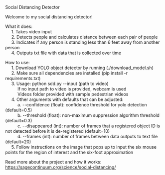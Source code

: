 Social Distancing Detector

Welcome to my social distancing detector!

What it does:  
&nbsp;&nbsp;&nbsp;&nbsp;&nbsp;1. Takes video input  
&nbsp;&nbsp;&nbsp;&nbsp;&nbsp;2. Detects people and calculates distance between each pair of people  
&nbsp;&nbsp;&nbsp;&nbsp;&nbsp;3. Indicates if any person is standing less than 6 feet away from another person  
&nbsp;&nbsp;&nbsp;&nbsp;&nbsp;4. Outputs txt file with data that is collected over time  

How to use:  
&nbsp;&nbsp;&nbsp;&nbsp;&nbsp;1. Download YOLO object detector by running (./download_model.sh)  
&nbsp;&nbsp;&nbsp;&nbsp;&nbsp;2. Make sure all dependencies are installed (pip install -r requirements.txt)  
&nbsp;&nbsp;&nbsp;&nbsp;&nbsp;3. Usage: python sdd.py --input (path to video)  
&nbsp;&nbsp;&nbsp;&nbsp;&nbsp;&nbsp;&nbsp;&nbsp;&nbsp;&nbsp;If no input path to video is provided, webcam is used  
&nbsp;&nbsp;&nbsp;&nbsp;&nbsp;&nbsp;&nbsp;&nbsp;&nbsp;&nbsp;Videos folder provided with sample pedestrian videos  
&nbsp;&nbsp;&nbsp;&nbsp;&nbsp;4. Other arguments with defaults that can be adjusted:  
&nbsp;&nbsp;&nbsp;&nbsp;&nbsp;&nbsp;&nbsp;&nbsp;&nbsp;&nbsp;a. --confidence (float): confidence threshold for yolo detection (default=0.5)  
&nbsp;&nbsp;&nbsp;&nbsp;&nbsp;&nbsp;&nbsp;&nbsp;&nbsp;&nbsp;b. --threshold (float): non-maximum suppression algorithm threshold (default=0.3)  
&nbsp;&nbsp;&nbsp;&nbsp;&nbsp;&nbsp;&nbsp;&nbsp;&nbsp;&nbsp;c. --disappeared (int): number of frames that a registered object ID is not detected before it is de-registered (default=10)  
&nbsp;&nbsp;&nbsp;&nbsp;&nbsp;&nbsp;&nbsp;&nbsp;&nbsp;&nbsp;d. --frames (int): number of frames between data outputs to text file (default=20)  
&nbsp;&nbsp;&nbsp;&nbsp;&nbsp;5. Follow instructions on the image that pops up to input the six mouse points for the region of interest and the six-foot approximation  

Read more about the project and how it works: https://sagecontinuum.org/science/social-distancing/
